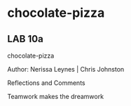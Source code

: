 # chocolate-pizza

## LAB 10a 
chocolate-pizza


Author: Nerissa Leynes | Chris Johnston



Reflections and Comments

Teamwork makes the dreamwork